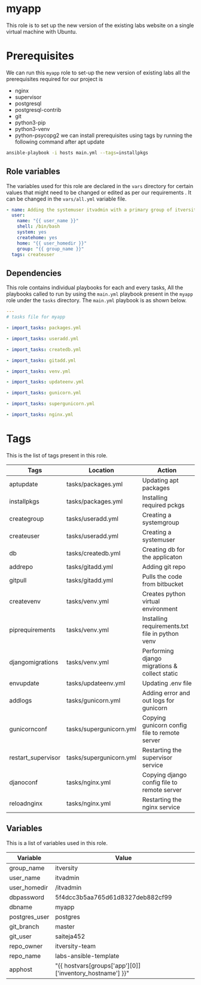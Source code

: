 # myapp

This role is to  set up the new version of the existing labs website  on a single virtual machine with Ubuntu.


# Prerequisites
We can run this `myapp` role to set-up the new version of existing labs all the prerequisites required for our project is
* nginx
* supervisor
* postgresql
* postgresql-contrib
* git
* python3-pip
* python3-venv
* python-psycopg2
we can install prerequisites using tags by running the following command after apt update
```bash
ansible-playbook -i hosts main.yml --tags=installpkgs
```
## Role variables
The variables used for this role are declared in the `vars` directory for certain values that might need to be changed or edited as per our requirements .  It can be changed in the `vars/all.yml` variable file.
```yml
- name: Adding the systemuser itvadmin with a primary group of itversity
  user:
    name: "{{ user_name }}"
    shell: /bin/bash
    system: yes
    createhome: yes
    home: "{{ user_homedir }}"
    group: "{{ group_name }}"
  tags: createuser
```
## Dependencies
This role contains individual playbooks for each and every tasks, All the playbooks called to run by using the `main.yml` playbook present in the `myapp` role under the `tasks` directory. The `main.yml` playbook is as shown below.
```yml
---
# tasks file for myapp

- import_tasks: packages.yml

- import_tasks: useradd.yml

- import_tasks: createdb.yml

- import_tasks: gitadd.yml

- import_tasks: venv.yml

- import_tasks: updateenv.yml

- import_tasks: gunicorn.yml

- import_tasks: supergunicorn.yml

- import_tasks: nginx.yml
```
# Tags
This is the list of tags present in this role.

| Tags  |  Location |Action   |
|---|---|---|
|aptupdate   |tasks/packages.yml   |Updating apt packages   |
|installpkgs   |tasks/packages.yml  |Installing required pckgs   |
|creategroup   |tasks/useradd.yml   |Creating a systemgroup   |
|createuser   |tasks/useradd.yml   |Creating a systemuser   |
|db   |tasks/createdb.yml   |Creating db for the applicaton   |
|addrepo   |tasks/gitadd.yml   |Adding git repo   |
|gitpull   |tasks/gitadd.yml   |Pulls the code from bitbucket   |
|createvenv   |tasks/venv.yml   |Creates python virtual environment   |
|piprequirements   |tasks/venv.yml   |Installing requirements.txt file in python venv   |
|djangomigrations   |tasks/venv.yml   |Performing django migrations & collect static   |
|envupdate   |tasks/updateenv.yml   |Updating .env file   |
|addlogs   |tasks/gunicorn.yml   |Adding error and out logs for gunicorn   |
|gunicornconf   |tasks/supergunicorn.yml   |Copying gunicorn config file to remote server   |
|restart_supervisor   |tasks/supergunicorn.yml   |Restarting the supervisor service   |
|djanoconf   |tasks/nginx.yml   |Copying django config file to remote server   |
|reloadnginx   |tasks/nginx.yml   |Restarting the nginx service   |

## Variables

This is a list of variables used in this role.

|Variable  |Value   |
|---|---|
|group_name   |itversity   |
|user_name   |itvadmin   |
|user_homedir   |/itvadmin   |
|dbpassword   |5f4dcc3b5aa765d61d8327deb882cf99   |
|dbname   |myapp   |
|postgres_user   |postgres   |
|git_branch   |master   |
|git_user   |saiteja452   |
|repo_owner   |itversity-team   |
|repo_name   |labs-ansible-template   |
|apphost   |"{{ hostvars[groups['app'][0]]['inventory_hostname'] }}"   |

